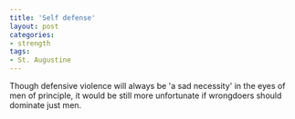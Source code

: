 ```yaml
---
title: 'Self defense'
layout: post
categories:
- strength
tags:
- St. Augustine
---
```


Though defensive violence will always be 'a sad necessity' in the eyes of men of principle, it would be still more unfortunate if wrongdoers should dominate just men.